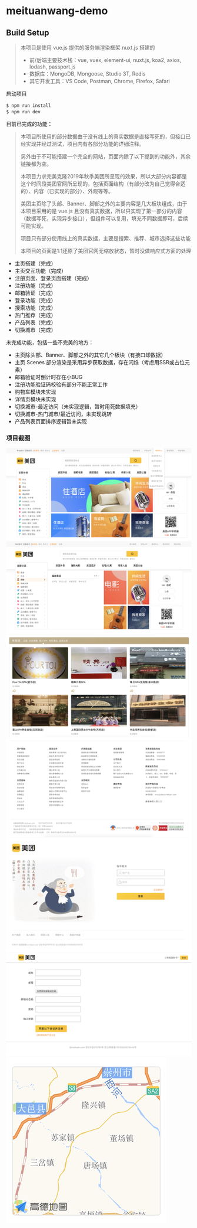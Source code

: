 # meituanwang-demo

## Build Setup

> 本项目是使用 vue.js 提供的服务端渲染框架 nuxt.js 搭建的
>
> - 前/后端主要技术栈：vue, vuex, element-ui, nuxt.js, koa2, axios, lodash, passport.js
> - 数据库：MongoDB, Mongoose, Studio 3T, Redis
> - 其它开发工具：VS Code, Postman, Chrome, Firefox, Safari

启动项目

``` bash
$ npm run install
$ npm run dev
```

目前已完成的功能：

> 本项目所使用的部分数据由于没有线上的真实数据是直接写死的，但接口已经实现并经过测试，项目内有各部分功能的详细注释。
>
> 另外由于不可能搭建一个完全的网站，页面内除了以下提到的功能外，其余链接都为空。
>
> 本项目力求完美克隆2019年秋季美团所呈现的效果，所以大部分内容都是这个时间段美团官网所呈现的，包括页面结构（有部分改为自己觉得合适的）、内容（已实现的部分）、外观等等。
>
> 美团主页除了头部、Banner、脚部之外的主要内容是几大板块组成，由于本项目采用的是 vue.js 且没有真实数据，所以只实现了第一部分的内容（数据写死，实现异步接口），但组件可以复用，填充不同数据即可，后续可能实现。
>
> 项目只有部分使用线上的真实数据，主要是搜索、推荐、城市选择这些功能
>
> 本项目的页面是1:1还原了美团官网无缩放状态，暂时没做响应式方面的处理

- 主页搭建（完成）
- 主页交互功能（完成）
- 注册页面、登录页面搭建（完成）
- 注册功能（完成）
- 邮箱验证（完成）
- 登录功能（完成）
- 搜索功能（完成）
- 热门推荐（完成）
- 产品列表（完成）
- 切换城市（完成）

未完成功能，包括一些不完美的地方：

- 主页除头部、Banner、脚部之外的其它几个板块（有接口却数据）
- 主页 Scenes 部分渲染是采用异步获取数据，存在闪烁（考虑用SSR或占位元素）
- 邮箱验证时倒计时存在小BUG
- 注册功能验证码校验有部分不能正常工作
- 购物车模块未实现
- 详情页模块未实现
- 切换城市-最近访问（未实现逻辑，暂时用死数据填充）
- 切换城市-热门城市/最近访问，未实现跳转
- 产品列表页面排序逻辑暂未实现

### 项目截图
![Screen Shot 1](https://github.com/XuJiazhen/meituanwang-demo/blob/master/Overview/1.png)
![Screen Shot 2](https://github.com/XuJiazhen/meituanwang-demo/blob/master/Overview/2.png)
![Screen Shot 3](https://github.com/XuJiazhen/meituanwang-demo/blob/master/Overview/3.png)
![Screen Shot 4](https://github.com/XuJiazhen/meituanwang-demo/blob/master/Overview/4.png)
![Screen Shot 5](https://github.com/XuJiazhen/meituanwang-demo/blob/master/Overview/5.png)
![Screen Shot 6](https://github.com/XuJiazhen/meituanwang-demo/blob/master/Overview/6.png)
![Screen Shot 7](https://github.com/XuJiazhen/meituanwang-demo/blob/master/Overview/7.png)
